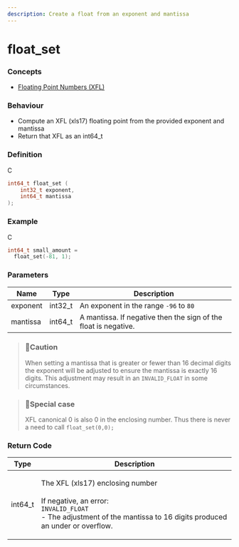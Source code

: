 ```yaml
---
description: Create a float from an exponent and mantissa
---
```


# float\_set

### Concepts

* [Floating Point Numbers (XFL)](../../concepts-and-docs/floating-point-numbers-xfl.md)

### Behaviour

* Compute an XFL (xls17) floating point from the provided exponent and mantissa
* Return that XFL as an int64\_t

### Definition

C

```c
int64_t float_set (
    int32_t exponent,
    int64_t mantissa
);
```

### Example

C

```c
int64_t small_amount =
  float_set(-81, 1);
```

### Parameters

| Name     | Type     | Description                                                     |
| -------- | -------- | --------------------------------------------------------------- |
| exponent | int32\_t | An exponent in the range `-96` to `80`                          |
| mantissa | int64\_t | A mantissa. If negative then the sign of the float is negative. |

> ### 🚧Caution
>
> When setting a mantissa that is greater or fewer than 16 decimal digits the exponent will be adjusted to ensure the mantissa is exactly 16 digits. This adjustment may result in an `INVALID_FLOAT` in some circumstances.

> ### 📘Special case
>
> XFL canonical 0 is also 0 in the enclosing number. Thus there is never a need to call `float_set(0,0);`

### Return Code

| Type     | Description                                                                                                                                                                         |
| -------- | ----------------------------------------------------------------------------------------------------------------------------------------------------------------------------------- |
| int64\_t | <p>The XFL (xls17) enclosing number<br><br>If negative, an error:<br><code>INVALID_FLOAT</code><br>- The adjustment of the mantissa to 16 digits produced an under or overflow.</p> |
